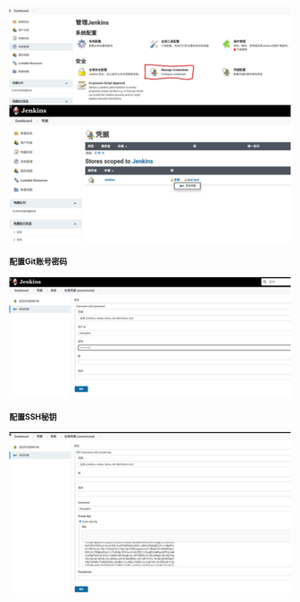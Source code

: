 ![image](https://github.com/firechiang/kubernetes-study/blob/master/jenkins/image/configure-credentials01.png)
![image](https://github.com/firechiang/kubernetes-study/blob/master/jenkins/image/configure-credentials02.png)
#### 配置Git账号密码
![image](https://github.com/firechiang/kubernetes-study/blob/master/jenkins/image/configure-credentials03.png)
#### 配置SSH秘钥
![image](https://github.com/firechiang/kubernetes-study/blob/master/jenkins/image/configure-credentials04.png)
